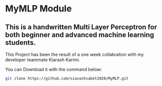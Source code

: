 # MyMLP Module
## This is a handwritten Multi Layer Perceptron for both beginner and advanced machine learning students.

This Project has been the result of a one week collabration with my developer teammate Kiarash Karimi.

You can Download it with the command below:
```bash
git clone https://github.com/siavashsabet2020/MyMLP.git
```
